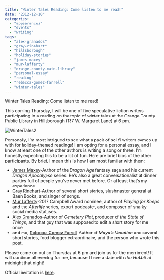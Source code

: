 ```yaml
---
title: "Winter Tales Reading: Come listen to me read!"
date: "2012-12-10"
categories:
  - "appearances"
  - "events"
  - "writing"
tags:
  - "alex-granados"
  - "gray-rinehart"
  - "hillsborough"
  - "holiday-stories"
  - "james-maxey"
  - "mur-lafferty"
  - "orange-county-main-library"
  - "personal-essay"
  - "reading"
  - "rebecca-gomez-farrell"
  - "winter-tales"
---
```


Winter Tales Reading: Come listen to me read!

This coming Thursday, I will be one of five speculative fiction writers participating in a reading on the topic of winter tales at the Orange County Public Library in Hillsborough (137 W. Margaret Lane) at 6 pm.

![WinterTales2](https://d2ypg8o05lff0b.cloudfront.net/wp-content/uploads/sites/3/2012/10/WinterTales2.png)

Personally, I’m most intrigued to see what a pack of sci-fi writers comes up with for holiday-themed readings! I am opting for a personal essay, and I know at least one of the other authors is writing a song or three. I’m honestly expecting this to be a lot of fun. Here are brief bios of the other participants. By brief, I mean this is how I am most familiar with them:

- [James Maxey](http://dragonprophet.blogspot.com/)\-Author of the _Dragon Age_ fantasy saga and his current _Dragon Apocalypse_ series. He’s also a great conversationalist at dinner parties full of people you’ve never met before. Or at least that’s my experience.
- [Gray Rinehart](http://www.graymanwrites.com/)\-Author of several short stories, slushmaster general at Baen Books, and singer of songs.
- [Mur Lafferty](http://murverse.com/)\-2012 Campbell Award nominee, author of _Playing for Keeps_ and the _Afterlife_ series, expert podcaster, and composer of snarky social media statuses.
- [Alex Granados](https://www.facebook.com/AlexGranadosWrites)\-Author of _Cemetery Plot_, producer of _the State of Things_, and that guy that was supposed to edit a short story for me once.
- and me, [Rebecca Gomez Farrell](http://rebeccagomezfarrell.com/)\-Author of _Maya’s Vacation_ and several short stories, food blogger extraordinaire, and the person who wrote this post.

Please come on out on Thursday at 6 pm and join us for the merriment! It will continue all evening for me, because I have a date with _the Hobbit_ at midnight that night!

Official invitation is [here](http://engagedpatrons.org/EventsExtended.cfm?SiteID=6923&EventID=150465).
